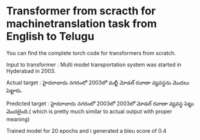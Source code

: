 # Transformer from scracth for machinetranslation task from English to Telugu


You can find the complete torch code for transformers from scratch.


Input to transformer : Multi model transportation system was started in Hyderabad in 2003.

Actual target : హైదరాబాదు నగరంలో 2003లో మల్టీ మోడల్ రవాణా వ్యవస్థను మొదలు పెట్టారు.

Predicted target : హైదరాబాదు నగరంలో 2003లో 2003లో మోడల్ రవాణా వ్యవస్థ పెట్టు మొదలైంది.( which is pretty much similar to actual output with proper meaning)


Trained model for 20 epochs and i generated a bleu score of 0.4
